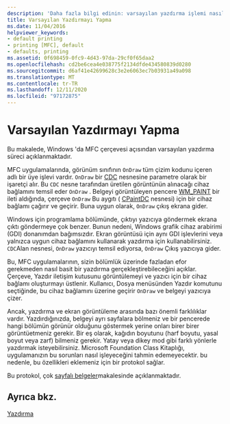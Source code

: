 ```yaml
---
description: 'Daha fazla bilgi edinin: varsayılan yazdırma işlemi nasıl yapılır?'
title: Varsayılan Yazdırmayı Yapma
ms.date: 11/04/2016
helpviewer_keywords:
- default printing
- printing [MFC], default
- defaults, printing
ms.assetid: 0f698459-0fc9-4d43-97da-29cf0f65daa2
ms.openlocfilehash: cd2be6cea4e038775f2134dfde434580839d0280
ms.sourcegitcommit: d6af41e42699628c3e2e6063ec7b03931a49a098
ms.translationtype: MT
ms.contentlocale: tr-TR
ms.lasthandoff: 12/11/2020
ms.locfileid: "97172875"
---
```

# <a name="how-default-printing-is-done"></a>Varsayılan Yazdırmayı Yapma

Bu makalede, Windows 'da MFC çerçevesi açısından varsayılan yazdırma süreci açıklanmaktadır.

MFC uygulamalarında, görünüm sınıfının `OnDraw` tüm çizim kodunu içeren adlı bir üye işlevi vardır. `OnDraw` bir [CDC](reference/cdc-class.md) nesnesine parametre olarak bir işaretçi alır. Bu `CDC` nesne tarafından üretilen görüntünün alınacağı cihaz bağlamını temsil eder `OnDraw` . Belgeyi görüntüleyen pencere [WM_PAINT](/windows/win32/gdi/wm-paint) bir ileti aldığında, çerçeve `OnDraw` Bu aygıtı ( [CPaintDC](reference/cpaintdc-class.md) nesnesi) için bir cihaz bağlamı çağırır ve geçirir. Buna uygun olarak, `OnDraw` çıkış ekrana gider.

Windows için programlama bölümünde, çıktıyı yazıcıya göndermek ekrana çıktı göndermeye çok benzer. Bunun nedeni, Windows grafik cihaz arabirimi (GDI) donanımdan bağımsızdır. Ekran görüntüsü için aynı GDI işlevlerini veya yalnızca uygun cihaz bağlamını kullanarak yazdırma için kullanabilirsiniz. `CDC`Alan nesnesi, `OnDraw` yazıcıyı temsil ediyorsa, `OnDraw` Çıkış yazıcıya gider.

Bu, MFC uygulamalarının, sizin bölümlük üzerinde fazladan efor gerekmeden nasıl basit bir yazdırma gerçekleştirebileceğini açıklar. Çerçeve, Yazdır iletişim kutusunu görüntülemeyi ve yazıcı için bir cihaz bağlamı oluşturmayı üstlenir. Kullanıcı, Dosya menüsünden Yazdır komutunu seçtiğinde, bu cihaz bağlamını üzerine geçirir `OnDraw` ve belgeyi yazıcıya çizer.

Ancak, yazdırma ve ekran görüntüleme arasında bazı önemli farklılıklar vardır. Yazdırdığınızda, belgeyi ayrı sayfalara bölmeniz ve bir pencerede hangi bölümün görünür olduğunu göstermek yerine onları birer birer görüntüetmeniz gerekir. Bir eş olarak, kağıdın boyutunu (harf boyutu, yasal boyut veya zarf) bilmeniz gerekir. Yatay veya dikey mod gibi farklı yönlerle yazdırmak isteyebilirsiniz. Microsoft Foundation Class Kitaplığı, uygulamanızın bu sorunları nasıl işleyeceğini tahmin edemeyecektir. bu nedenle, bu özellikleri eklemeniz için bir protokol sağlar.

Bu protokol, çok [sayfalı belgeler](multipage-documents.md)makalesinde açıklanmaktadır.

## <a name="see-also"></a>Ayrıca bkz.

[Yazdırma](printing.md)
